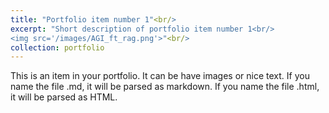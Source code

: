 ```yaml
---
title: "Portfolio item number 1"<br/>
excerpt: "Short description of portfolio item number 1<br/>
<img src='/images/AGI_ft_rag.png'>"<br/>
collection: portfolio
---
```


This is an item in your portfolio. It can be have images or nice text. If you name the file .md, it will be parsed as markdown. If you name the file .html, it will be parsed as HTML. 
